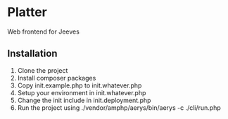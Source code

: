 # Platter

Web frontend for Jeeves

## Installation

1. Clone the project
1. Install composer packages
1. Copy init.example.php to init.whatever.php
1. Setup your environment in init.whatever.php
1. Change the init include in init.deployment.php
1. Run the project using ./vendor/amphp/aerys/bin/aerys -c ./cli/run.php
